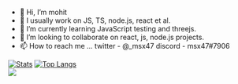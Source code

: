 - 👋 Hi, I’m mohit
- 👀 I usually work on JS, TS, node.js, react et al. 
- 🌱 I’m currently learning JavaScript testing and threejs.
- 💞️ I’m looking to collaborate on react, js, node.js projects.
- 📫 How to reach me ... twitter - @_msx47 discord - msx47#7906

[![Stats](https://github-readme-stats.vercel.app/api?username=msx47&hide=contribs,issues&show_icons=true&theme=radical)](https://github.com/msx47/github-readme-stats)
[![Top Langs](https://github-readme-stats.vercel.app/api/top-langs/?username=msx47&layout=compact)](https://github.com/msx47/github-readme-stats)
<br/>
![](https://komarev.com/ghpvc/?username=msx47&color=green)


